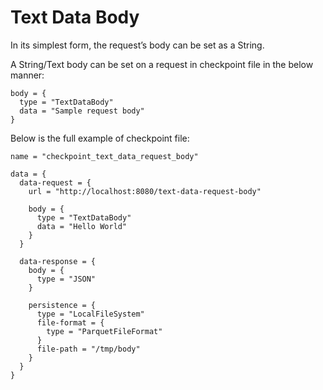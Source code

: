 # Text Data Body

In its simplest form, the request’s body can be set as a String.

A String/Text body can be set on a request in checkpoint file in the below manner:

```hocon
body = {
  type = "TextDataBody"
  data = "Sample request body"
}
```

Below is the full example of checkpoint file:

```hocon
name = "checkpoint_text_data_request_body"

data = {
  data-request = {
    url = "http://localhost:8080/text-data-request-body"

    body = {
      type = "TextDataBody"
      data = "Hello World"
    }
  }

  data-response = {
    body = {
      type = "JSON"
    }

    persistence = {
      type = "LocalFileSystem"
      file-format = {
        type = "ParquetFileFormat"
      }
      file-path = "/tmp/body"
    }
  }
}
```
